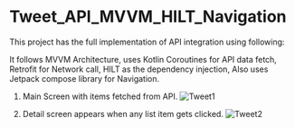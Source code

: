 # Tweet_API_MVVM_HILT_Navigation

This project has the full implementation of API integration using following:

It follows MVVM Architecture, 
uses Kotlin Coroutines for API data fetch,
Retrofit for Network call, 
HILT as the dependency injection,
Also uses Jetpack compose library for Navigation. 

1. Main Screen with items fetched from API.
![Tweet1](https://github.com/Nidzy/Tweet_API_MVVM_HILT_Navigation/assets/17490608/8b704998-b102-4b80-9170-749d1db7ae93)

2. Detail screen appears when any list item gets clicked. 
![Tweet2](https://github.com/Nidzy/Tweet_API_MVVM_HILT_Navigation/assets/17490608/8853460c-64bf-4fa1-a1ea-3b2b2522cc51)
